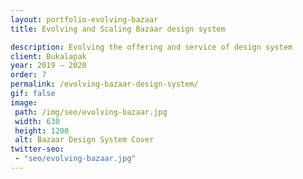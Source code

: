 ```yaml
---
layout: portfolio-evolving-bazaar
title: Evolving and Scaling Bazaar design system

description: Evolving the offering and service of design system
client: Bukalapak
year: 2019 – 2020
order: 7
permalink: /evolving-bazaar-design-system/
gif: false
image:
 path: /img/seo/evolving-bazaar.jpg
 width: 630
 height: 1200
 alt: Bazaar Design System Cover
twitter-seo: 
 - "seo/evolving-bazaar.jpg"
---
```

